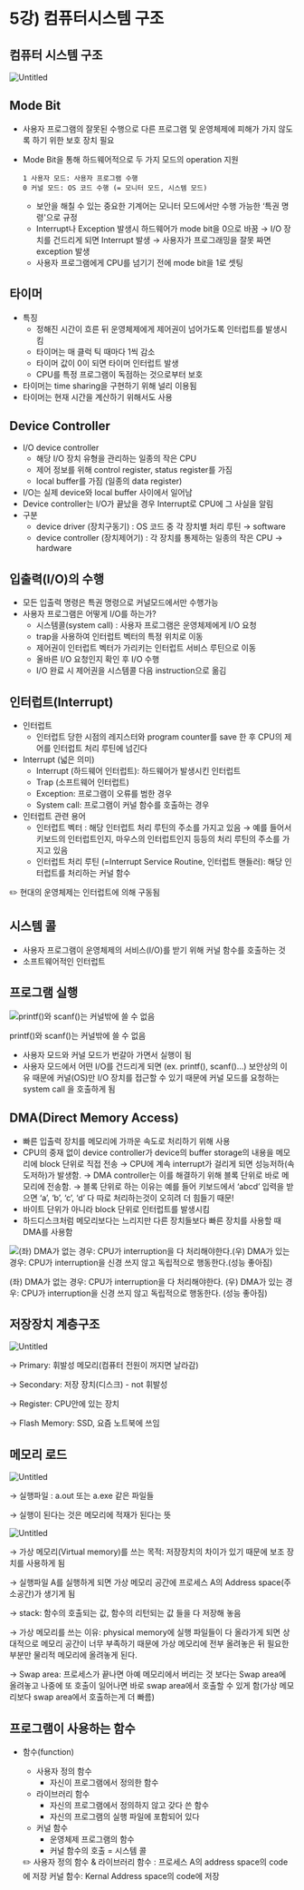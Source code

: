 # 5강) 컴퓨터시스템 구조

## 컴퓨터 시스템 구조

![Untitled](./image/5강/Untitled.png)

## Mode Bit

- 사용자 프로그램의 잘못된 수행으로 다른 프로그램 및 운영체제에 피해가 가지 않도록 하기 위한 보호 장치 필요
- Mode Bit을 통해 하드웨어적으로 두 가지 모드의 operation 지원
    
    ```
    1 사용자 모드: 사용자 프로그램 수행
    0 커널 모드: OS 코드 수행 (= 모니터 모드, 시스템 모드)
    ```
    
    - 보안을 해칠 수 있는 중요한 기계어는 모니터 모드에서만 수행 가능한 ‘특권 명령'으로 규정
    - Interrupt나 Exception 발생시 하드웨어가 mode bit을 0으로 바꿈
    → I/O 장치를 건드리게 되면 Interrupt 발생
    → 사용자가 프로그래밍을 잘못 짜면 exception 발생
    - 사용자 프로그램에게 CPU를 넘기기 전에 mode bit을 1로 셋팅

## 타이머

- 특징
    - 정해진 시간이 흐른 뒤 운영체제에게 제어권이 넘어가도록 인터럽트를 발생시킴
    - 타이머는 매 클럭 틱 때마다 1씩 감소
    - 타이머 값이 0이 되면 타이머 인터럽트 발생
    - CPU를 특정 프로그램이 독점하는 것으로부터 보호
- 타이머는 time sharing을 구현하기 위해 널리 이용됨
- 타이머는 현재 시간을 계산하기 위해서도 사용

## Device Controller

- I/O device controller
    - 해당 I/O 장치 유형을 관리하는 일종의 작은 CPU
    - 제어 정보를 위해 control register, status register를 가짐
    - local buffer를 가짐 (일종의 data register)
- I/O는 실제 device와 local buffer 사이에서 일어남
- Device controller는 I/O가 끝났을 경우 Interrupt로 CPU에 그 사실을 알림
- 구분
    - device driver (장치구동기)
    : OS 코드 중 각 장치별 처리 루틴 → software
    - device controller (장치제어기)
    : 각 장치를 통제하는 일종의 작은 CPU → hardware

## 입출력(I/O)의 수행

- 모든 입출력 명령은 특권 명령으로 커널모드에서만 수행가능
- 사용자 프로그램은 어떻게 I/O를 하는가?
    - 시스템콜(system call) : 사용자 프로그램은 운영체제에게 I/O 요청
    - trap을 사용하여 인터럽트 벡터의 특정 위치로 이동
    - 제어권이 인터럽트 벡터가 가리키는 인터럽트 서비스 루틴으로 이동
    - 올바른 I/O 요청인지 확인 후 I/O 수행
    - I/O 완료 시 제어권을 시스템콜 다음 instruction으로 옮김

## 인터럽트(Interrupt)

- 인터럽트
    - 인터럽트 당한 시점의 레지스터와 program counter를 save 한 후 CPU의 제어를 인터럽트 처리 루틴에 넘긴다
- Interrupt (넓은 의미)
    - Interrupt (하드웨어 인터럽트): 하드웨어가 발생시킨 인터럽트
    - Trap (소프트웨어 인터럽트)
    - Exception: 프로그램이 오류를 범한 경우
    - System call: 프로그램이 커널 함수를 호출하는 경우
- 인터럽트 관련 용어
    - 인터럽트 벡터 : 해당 인터럽트 처리 루틴의 주소를 가지고 있음
    → 예를 들어서 키보드의 인터럽트인지, 마우스의 인터럽트인지 등등의 처리 루틴의 주소를 가지고 있음
    - 인터럽트 처리 루틴 (=Interrupt Service Routine, 인터럽트 핸들러): 해당 인터럽트를 처리하는 커널 함수

<aside>
✏️ 현대의 운영체제는 인터럽트에 의해 구동됨

</aside>

## 시스템 콜

- 사용자 프로그램이 운영체제의 서비스(I/O)를 받기 위해 커널 함수를 호출하는 것
- 소프트웨어적인 인터럽트

## 프로그램 실행

![printf()와 scanf()는 커널밖에 쓸 수 없음](lucykorea414/ComputerSystem/image/5강/Untitled1.png)

printf()와 scanf()는 커널밖에 쓸 수 없음

- 사용자 모드와 커널 모드가 번갈아 가면서 실행이 됨
- 사용자 모드에서 어떤 I/O를 건드리게 되면 (ex. printf(), scanf()…) 보안상의 이유 때문에 커널(OS)만 I/O 장치를 접근할 수 있기 때문에 커널 모드를 요청하는 system call 을 호출하게 됨

## DMA(Direct Memory Access)

- 빠른 입출력 장치를 메모리에 가까운 속도로 처리하기 위해 사용
- CPU의 중재 없이 device controller가 device의 buffer storage의 내용을 메모리에 block 단위로 직접 전송
→ CPU에 계속 interrupt가 걸리게 되면 성능저하(속도저하)가 발생함.
→ DMA controller는 이를 해결하기 위해 블록 단위로 바로 메모리에 전송함.
→ 블록 단위로 하는 이유는 예를 들어 키보드에서 ‘abcd’ 입력을 받으면 ‘a’, ‘b’, ‘c’, ‘d’ 다 따로 처리하는것이 오히려 더 힘들기 때문!
- 바이트 단위가 아니라 block 단위로 인터럽트를 발생시킴
- 하드디스크처럼 메모리보다는 느리지만 다른 장치들보다 빠른 장치를 사용할 때 DMA를 사용함

![(좌) DMA가 없는 경우: CPU가 interruption을 다 처리해야한다.(우) DMA가 있는 경우: CPU가 interruption을 신경 쓰지 않고 독립적으로 행동한다.(성능 좋아짐)](lucykorea414/ComputerSystem/image/5강/Untitled2.png)

(좌) DMA가 없는 경우: CPU가 interruption을 다 처리해야한다.
(우) DMA가 있는 경우: CPU가 interruption을 신경 쓰지 않고 독립적으로 행동한다. (성능 좋아짐)

## 저장장치 계층구조

![Untitled](lucykorea414/ComputerSystem/image/5강/Untitled3.png)

→ Primary: 휘발성 메모리(컴퓨터 전원이 꺼지면 날라감)

→ Secondary: 저장 장치(디스크) - not 휘발성

→ Register: CPU안에 있는 장치

→ Flash Memory: SSD, 요즘 노트북에 쓰임

## 메모리 로드

![Untitled](lucykorea414/ComputerSystem/image/5강/Untitled4.png)

→ 실행파일 : a.out 또는 a.exe 같은 파일들

→ 실행이 된다는 것은 메모리에 적재가 된다는 뜻

![Untitled](lucykorea414/ComputerSystem/image/5강/Untitled5.png)

→ 가상 메모리(Virtual memory)를 쓰는 목적: 저장장치의 차이가 있기 때문에 보조 장치를 사용하게 됨

→ 실행파일 A를 실행하게 되면 가상 메모리 공간에 프로세스 A의 Address space(주소공간)가 생기게 됨

→ stack: 함수의 호출되는 값, 함수의 리턴되는 값 들을 다 저장해 놓음

→ 가상 메모리를 쓰는 이유: physical memory에 실행 파일들이 다 올라가게 되면 상대적으로 메모리 공간이 너무 부족하기 때문에 가상 메모리에 전부 올려놓은 뒤 필요한 부분만 물리적 메모리에 올려놓게 된다.

→ Swap area: 프로세스가 끝나면 아예 메모리에서 버리는 것 보다는 Swap area에 올려놓고 나중에 또 호출이 일어나면 바로 swap area에서 호출할 수 있게 함(가상 메모리보다 swap area에서 호출하는게 더 빠름)

## 프로그램이 사용하는 함수

- 함수(function)
    - 사용자 정의 함수
        - 자신이 프로그램에서 정의한 함수
    - 라이브러리 함수
        - 자신의 프로그램에서 정의하지 않고 갖다 쓴 함수
        - 자신의 프로그램의 실행 파일에 포함되어 있다
    - 커널 함수
        - 운영체제 프로그램의 함수
        - 커널 함수의 호출 = 시스템 콜
    
    <aside>
    ✏️ 사용자 정의 함수 & 라이브러리 함수 : 프로세스 A의 address space의 code에 저장
    커널 함수: Kernal Address space의 code에 저장
    
    </aside>
